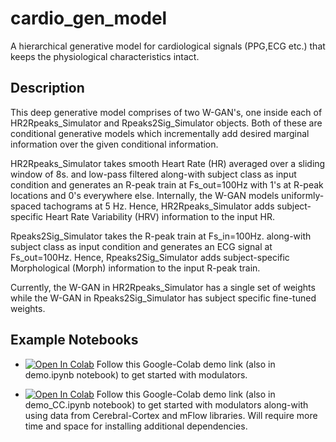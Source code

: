 # cardio_gen_model
A hierarchical generative model for cardiological signals (PPG,ECG etc.) that keeps the physiological characteristics intact.

## Description
This deep generative model comprises of two W-GAN's, one inside each of 
HR2Rpeaks_Simulator and Rpeaks2Sig_Simulator objects. Both of these are 
conditional generative models which incrementally add desired marginal 
information over the given conditional information.

HR2Rpeaks_Simulator takes smooth Heart Rate (HR) averaged over a sliding 
window of 8s. and low-pass filtered along-with subject class as input 
condition and generates an R-peak train at Fs_out=100Hz with 1's at 
R-peak locations and 0's everywhere else. Internally, the W-GAN models 
uniformly-spaced tachograms at 5 Hz. Hence, HR2Rpeaks_Simulator adds 
subject-specific Heart Rate Variability (HRV) information to the input HR.

Rpeaks2Sig_Simulator takes the R-peak train at Fs_in=100Hz. along-with 
subject class as input condition and generates an ECG signal at Fs_out=100Hz.
Hence, Rpeaks2Sig_Simulator adds subject-specific Morphological (Morph) 
information to the input R-peak train.

Currently, the W-GAN in HR2Rpeaks_Simulator has a single set of weights while 
the W-GAN in Rpeaks2Sig_Simulator has subject specific fine-tuned weights.

## Example Notebooks
* [![Open In Colab](https://colab.research.google.com/assets/colab-badge.svg)](https://colab.research.google.com/github/SENSE-Lab-OSU/cardio_gen_model/blob/master/demo.ipynb) 
Follow this Google-Colab demo link (also in demo.ipynb notebook) to get started with modulators.

* [![Open In Colab](https://colab.research.google.com/assets/colab-badge.svg)](https://colab.research.google.com/github/SENSE-Lab-OSU/cardio_gen_model/blob/master/demo_CC.ipynb) 
Follow this Google-Colab demo link (also in demo_CC.ipynb notebook) to get started with modulators along-with using data from Cerebral-Cortex and mFlow libraries. Will require more time and space for installing additional dependencies.